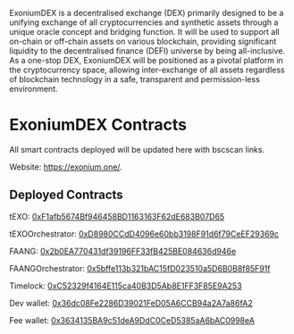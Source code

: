 ExoniumDEX is a decentralised exchange (DEX) primarily designed to be a unifying exchange of all cryptocurrencies and synthetic assets through a unique oracle concept and bridging function. It will be used to support all on-chain or off-chain assets on various blockchain, providing significant liquidity to the decentralised finance (DEFI) universe by being all-inclusive. As a one-stop DEX, ExoniumDEX will be positioned as a pivotal platform in the cryptocurrency space, allowing inter-exchange of all assets regardless of blockchain technology in a safe, transparent and permission-less environment. 

# ExoniumDEX Contracts
All smart contracts deployed will be updated here with bscscan links. 

Website: https://exonium.one/.

## Deployed Contracts

tEXO: [0xF1afb5674Bf946458BD1163163F62dE683B07D65](https://bscscan.com/address/0xF1afb5674Bf946458BD1163163F62dE683B07D65)

tEXOOrchestrator: [0xD8980CCdD4096e60bb3198F91d6f79CeEF29369c](https://bscscan.com/address/0xD8980CCdD4096e60bb3198F91d6f79CeEF29369c)

FAANG: [0x2b0EA770431df39196FF33fB425BE084636d946e](https://bscscan.com/address/0x2b0EA770431df39196FF33fB425BE084636d946e)

FAANGOrchestrator: [0x5bffe113b321bAC15fD023510a5D6B0B8f85F91f](https://bscscan.com/address/0x5bffe113b321bAC15fD023510a5D6B0B8f85F91f)

Timelock: [0xC52329f4164E115ca40B3D5Ab8E1FF3F85E9A253](https://bscscan.com/address/0xC52329f4164E115ca40B3D5Ab8E1FF3F85E9A253)

Dev wallet: [0x36dc08Fe2286D39021FeD05A6CCB94a2A7a86fA2](https://bscscan.com/address/0x36dc08Fe2286D39021FeD05A6CCB94a2A7a86fA2)

Fee wallet: [0x3634135BA9c51deA9DdC0CeD5385aA6bAC0998eA](https://bscscan.com/address/0x3634135BA9c51deA9DdC0CeD5385aA6bAC0998eA)
